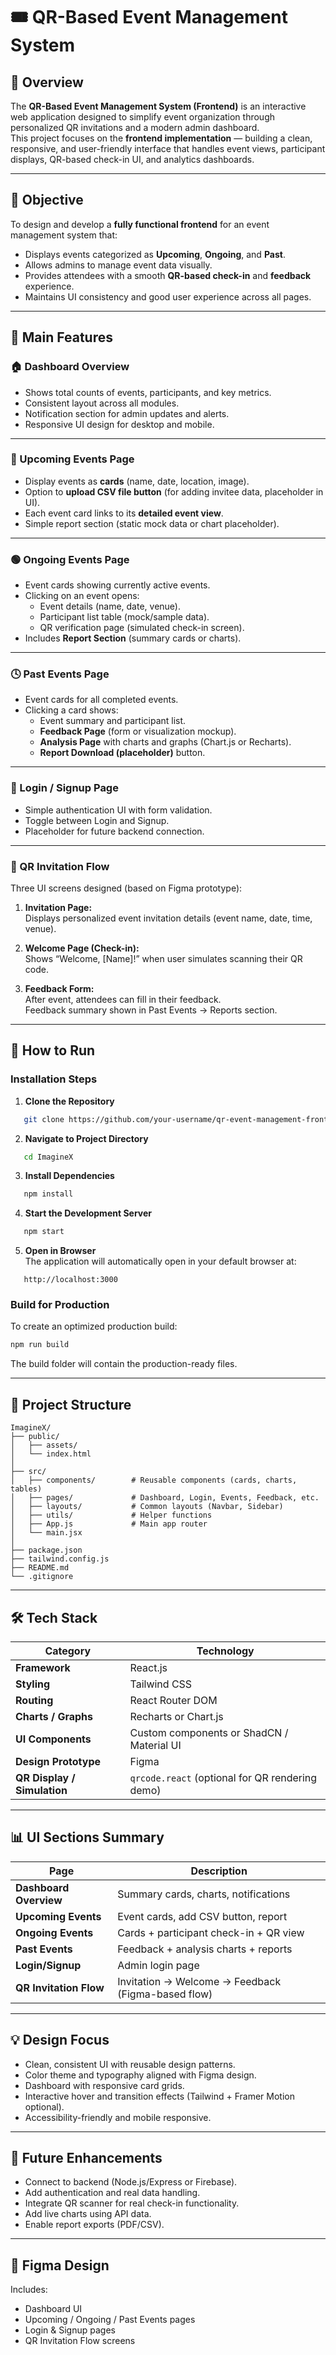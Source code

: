 # 🎟️ QR-Based Event Management System

## 📖 Overview
The **QR-Based Event Management System (Frontend)** is an interactive web application designed to simplify event organization through personalized QR invitations and a modern admin dashboard.  
This project focuses on the **frontend implementation** — building a clean, responsive, and user-friendly interface that handles event views, participant displays, QR-based check-in UI, and analytics dashboards.

---

## 🎯 Objective
To design and develop a **fully functional frontend** for an event management system that:
- Displays events categorized as **Upcoming**, **Ongoing**, and **Past**.
- Allows admins to manage event data visually.
- Provides attendees with a smooth **QR-based check-in** and **feedback** experience.
- Maintains UI consistency and good user experience across all pages.

---

## 🧠 Main Features

### 🏠 Dashboard Overview
- Shows total counts of events, participants, and key metrics.  
- Consistent layout across all modules.  
- Notification section for admin updates and alerts.  
- Responsive UI design for desktop and mobile.

---

### 📅 Upcoming Events Page
- Display events as **cards** (name, date, location, image).  
- Option to **upload CSV file button** (for adding invitee data, placeholder in UI).  
- Each event card links to its **detailed event view**.  
- Simple report section (static mock data or chart placeholder).

---

### 🟢 Ongoing Events Page
- Event cards showing currently active events.  
- Clicking on an event opens:
  - Event details (name, date, venue).  
  - Participant list table (mock/sample data).  
  - QR verification page (simulated check-in screen).  
- Includes **Report Section** (summary cards or charts).

---

### 🕓 Past Events Page
- Event cards for all completed events.  
- Clicking a card shows:
  - Event summary and participant list.  
  - **Feedback Page** (form or visualization mockup).  
  - **Analysis Page** with charts and graphs (Chart.js or Recharts).  
  - **Report Download (placeholder)** button.

---

### 🔐 Login / Signup Page
- Simple authentication UI with form validation.  
- Toggle between Login and Signup.  
- Placeholder for future backend connection.

---

### 📲 QR Invitation Flow
Three UI screens designed (based on Figma prototype):

1. **Invitation Page:**  
   Displays personalized event invitation details (event name, date, time, venue).

2. **Welcome Page (Check-in):**  
   Shows “Welcome, [Name]!” when user simulates scanning their QR code.

3. **Feedback Form:**  
   After event, attendees can fill in their feedback.  
   Feedback summary shown in Past Events → Reports section.

---

## 🚀 How to Run

### Installation Steps

1. **Clone the Repository**
```bash
   git clone https://github.com/your-username/qr-event-management-frontend.git
```

2. **Navigate to Project Directory**
```bash
   cd ImagineX
```

3. **Install Dependencies**
```bash
   npm install
```

4. **Start the Development Server**
```bash
   npm start
```

5. **Open in Browser**  
   The application will automatically open in your default browser at:
```
   http://localhost:3000
```

### Build for Production

To create an optimized production build:
```bash
npm run build
```

The build folder will contain the production-ready files.

---

## 🧩 Project Structure

```
ImagineX/
├── public/
│   ├── assets/
│   └── index.html
│
├── src/
│   ├── components/        # Reusable components (cards, charts, tables)
│   ├── pages/             # Dashboard, Login, Events, Feedback, etc.
│   ├── layouts/           # Common layouts (Navbar, Sidebar)
│   ├── utils/             # Helper functions
│   ├── App.js             # Main app router
│   └── main.jsx
│
├── package.json
├── tailwind.config.js
├── README.md
└── .gitignore
```

---

## 🛠️ Tech Stack
| Category | Technology |
|-----------|-------------|
| **Framework** | React.js |
| **Styling** | Tailwind CSS |
| **Routing** | React Router DOM |
| **Charts / Graphs** | Recharts or Chart.js |
| **UI Components** | Custom components or ShadCN / Material UI |
| **Design Prototype** | Figma |
| **QR Display / Simulation** | `qrcode.react` (optional for QR rendering demo) |

---

## 📊 UI Sections Summary

| Page | Description |
|------|--------------|
| **Dashboard Overview** | Summary cards, charts, notifications |
| **Upcoming Events** | Event cards, add CSV button, report |
| **Ongoing Events** | Cards + participant check-in + QR view |
| **Past Events** | Feedback + analysis charts + reports |
| **Login/Signup** | Admin login page |
| **QR Invitation Flow** | Invitation → Welcome → Feedback (Figma-based flow) |

---

## 💡 Design Focus
- Clean, consistent UI with reusable design patterns.  
- Color theme and typography aligned with Figma design.  
- Dashboard with responsive card grids.  
- Interactive hover and transition effects (Tailwind + Framer Motion optional).  
- Accessibility-friendly and mobile responsive.

---

## 🧠 Future Enhancements
- Connect to backend (Node.js/Express or Firebase).  
- Add authentication and real data handling.  
- Integrate QR scanner for real check-in functionality.  
- Add live charts using API data.  
- Enable report exports (PDF/CSV).

---

## 🎨 Figma Design
Includes:
- Dashboard UI  
- Upcoming / Ongoing / Past Events pages  
- Login & Signup pages  
- QR Invitation Flow screens  
